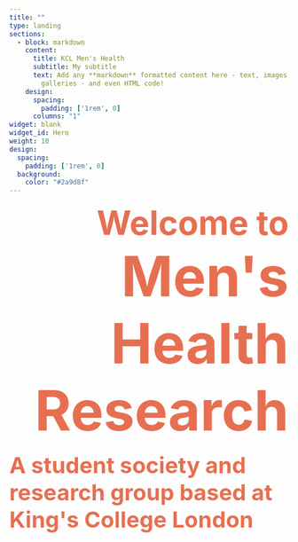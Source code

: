 ```yaml
---
title: ""
type: landing
sections:
  - block: markdown
    content:
      title: KCL Men's Health
      subtitle: My subtitle
      text: Add any **markdown** formatted content here - text, images, videos,
        galleries - and even HTML code!
    design:
      spacing:
        padding: ['1rem', 0]
      columns: "1"
widget: blank
widget_id: Hero
weight: 10
design:
  spacing:
    padding: ['1rem', 0]
  background:
    color: "#2a9d8f"
---
```

<p style="text-align:right;">
<span style="color:#e76f51;font-weight:700;font-size:60px">
    Welcome to
</span>
<br>
<span style="color:#e76f51;font-weight:700;font-size:100px">
    Men's Health Research
</span>
</p>
<p style="text-align:left;">
<span style="color:#e76f51;font-weight:700;font-size:40px">
    A student society and research group based at King's College London
</span>
